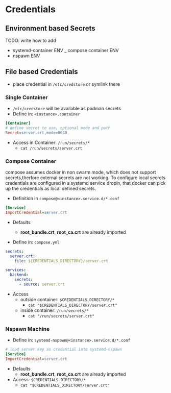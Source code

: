 # Credentials

## Environment based Secrets

TODO: write how to add

- systemd-container ENV
_ compose container ENV
- nspawn ENV

## File based Credentials

- place credential in `/etc/credstore` or symlink there

### Single Container

- `/etc/credstore` will be available as podman secrets
- Define in: `<instance>.container`

```ini
[Container]
# define secret to use, optional mode and path
Secret=server.crt,mode=0640
```

- Access in Container: `/run/secrets/*`
    - `cat /run/secrets/server.crt`

### Compose Container

compose assumes docker in non swarm mode, which does not support secrets,therfore external secrets are not working. To configure local secrets credentials are configured in a systemd service dropin, that docker can pick up the credentials as local defined secrets.

- Definition in `compose@<instance>.service.d/*.conf`

```ini
[Service]
ImportCredential=server.crt
```

- Defaults
    - **root_bundle.crt**, **root_ca.crt** are already imported

- Define in: `compose.yml`

```yaml
secrets:
  server.crt:
    file: ${CREDENTIALS_DIRECTORY}/server.crt

services:
  backend:
    secrets:
      - source: server.crt
```

- Access
    - outside container: `$CREDENTIALS_DIRECTORY/*`
        - `cat "$CREDENTIALS_DIRECTORY/server.crt"`
    - inside container: `/run/secrets/*`
        - `cat "/run/secrets/server.crt"`

### Nspawn Machine

- Define in: `systemd-nspawn@<instance>.service.d/*.conf`

```ini
# load server key as credential into systemd-nspawn
[Service]
ImportCredential=server.crt
```

- Defaults
    - **root_bundle.crt**, **root_ca.crt** are already imported
- Access: `$CREDENTIALS_DIRECTORY/*`
    - `cat "$CREDENTIALS_DIRECTORY/server.crt"`
